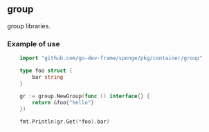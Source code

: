 ## group

group libraries.

### Example of use

```go
    import "github.com/go-dev-frame/sponge/pkg/container/group"

    type foo struct {
        bar string
    }
    
    gr := group.NewGroup(func () interface{} {
        return &foo{"hello"}
    })

	fmt.Println(gr.Get(*foo).bar)
```
